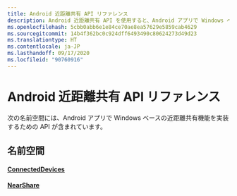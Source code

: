 ```yaml
---
title: Android 近距離共有 API リファレンス
description: Android 近距離共有 API を使用すると、Android アプリで Windows ベースの近距離共有機能を実装できます。
ms.openlocfilehash: 5cbb0abb6e1e84ce70ae8ea57629e5859cab4629
ms.sourcegitcommit: 14b4f362bc0c924dff6493490c80624273d49d23
ms.translationtype: HT
ms.contentlocale: ja-JP
ms.lasthandoff: 09/17/2020
ms.locfileid: "90760916"
---
```

# <a name="android-nearby-sharing-api-reference"></a>Android 近距離共有 API リファレンス

次の名前空間には、Android アプリで Windows ベースの近距離共有機能を実装するための API が含まれています。

## <a name="namespaces"></a>名前空間

#### <a name="connecteddevices"></a>[ConnectedDevices](https://docs.microsoft.com/java/api/com.microsoft.connecteddevices)
#### <a name="nearshare"></a>[NearShare](https://docs.microsoft.com/java/api/com.microsoft.connecteddevices.remotesystems.commanding.nearshare)